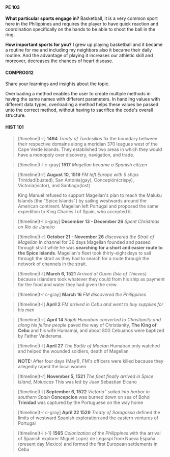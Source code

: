 #### PE 103
**What particular sports engage in?**
Basketball, it is a very common sport here in the Philippines and requires the player to have quick reaction and coordination specifically on the hands to be able to shoot the ball in the ring.

**How important sports for you?**
I grew up playing basketball and it became a routine for me and including my neighbors also it became their daily routine. And the advantage of playing it increases our athletic skill and moreover, decreases the chances of heart disease.

#### COMPROG12
Share your learnings and insights about the topic.

Overloading a method enables the user to create multiple methods in having the same names with different parameters. In handling values with different data types, overloading a method helps these values be passed unto the correct method, without having to sacrifice the code's overall structure.

#### HIST 101
>[!timeline|t-r] **1494** *Treaty of Tordesillas*
> fix the boundary between their respective domains along a meridian 370 leagues west of the Cape Verde islands. They established two areas in which they would have a monopoly over discovery, navigation, and trade.

>[!timeline|t-l c-gray] **1517** *Magellan became a Spanish citizen*

>[!timeline|t-r] **August 10, 1519** *FM left Europe with 5 ships*
> Trinidad(busted), San Antonia(gay), Concepión(crispy), Victoria(victor), and Santiago(lost)
>
> King Manuel refused to support Magellan's plan to reach the Maluku Islands (the "Spice Islands") by sailing westwards around the American continent. Magellan left Portugal and proposed the same expedition to King Charles I of Spain, who accepted it.

>[!timeline|t-l c-gray] **December 13 - December 26** *Spent Christmas on Rio de Janeiro*

>[!timeline|t-r] **October 21 - November 26** *discovered the Strait of Magellan*
> In channel for 36 days
> Magellan founded and passed through strait while he was **searching for a short and easier route to the Spice Islands**. Magellan's fleet took thirty-eight days to sail through the strait as they had to search for a route through the network of channels in the strait.

>[!timeline|t-l] **March 6, 1521** *Arrived at Guam (Isle of Thieves)*
> because islanders took whatever they could from his ship as payment for the food and water they had given the crew.

>[!timeline|t-r c-gray] **March 16** *FM discovered the Philippines*

>[!timeline|t-l] **April 2** *FM arrived in Cebu and went to buy supplies for his men*

>[!timeline|t-r] **April 14** *Rajah Humabon converted to Christianity and along his fellow people*
> paved the way of Christianity, **The King of Cebu** and his wife Humamai, and about 800 Cebuanos were baptized by Father Valderama.

>[!timeline|t-l] **April 27** *The Battle of Mactan*
> Humaban only watched and helped the wounded soldiers, death of Magellan
> 
> **NOTE:** After four days (May1), FM's officers were killed because they allegedly raped the local women

>[!timeline|t-r] **November 5, 1521** *The fleet finally arrived in Spice Island, Moluccas*
> This was led by Juan Sebastian Elcano 

>[!timeline|t-l] **September 6, 1522** *Victoria" sailed into harbor in southern Spain*
> **Concepcion** was burned down on sea of Bohol
> **Trinidad** was captured by the Portuguese on the way home

>[!timeline|t-r c-gray] **April 22 1529** *Treaty of Saragossa*
> defined the limits of westward Spanish exploration and the eastern ventures of Portugal

>[!timeline|t-l t-1] **1565** *Colonization of the Philippines*
> with the arrival of Spanish explorer Miguel Lopez de Legaspi from Nueva España (present day Mexico) and formed the first European settlements in Cebu